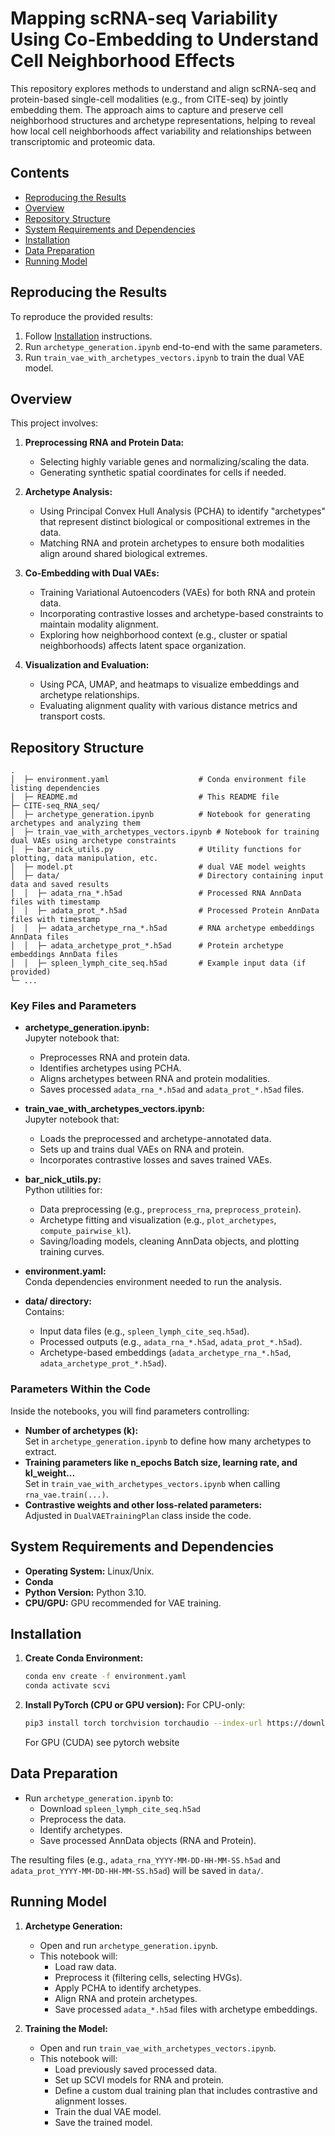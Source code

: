 # Mapping scRNA-seq Variability Using Co-Embedding to Understand Cell Neighborhood Effects

This repository explores methods to understand and align scRNA-seq and protein-based single-cell modalities
(e.g., from CITE-seq) by jointly embedding them. The approach aims to capture and preserve cell
neighborhood structures and archetype representations, helping to reveal how local cell neighborhoods 
affect variability and relationships between transcriptomic and proteomic data.

## Contents

- [Reproducing the Results](#reproducing-the-results)
- [Overview](#overview)
- [Repository Structure](#repository-structure)
- [System Requirements and Dependencies](#system-requirements-and-dependencies)
- [Installation](#installation)
- [Data Preparation](#data-preparation)
- [Running Model](#running-model)

## Reproducing the Results

To reproduce the provided results:

1. Follow [Installation](#installation) instructions.
2. Run `archetype_generation.ipynb` end-to-end with the same parameters.
3. Run `train_vae_with_archetypes_vectors.ipynb` to train the dual VAE model.

## Overview

This project involves:
1. **Preprocessing RNA and Protein Data:**  
   - Selecting highly variable genes and normalizing/scaling the data.
   - Generating synthetic spatial coordinates for cells if needed.
   
2. **Archetype Analysis:**
   - Using Principal Convex Hull Analysis (PCHA) to identify "archetypes" that represent distinct biological or compositional extremes in the data.
   - Matching RNA and protein archetypes to ensure both modalities align around shared biological extremes.

3. **Co-Embedding with Dual VAEs:**
   - Training Variational Autoencoders (VAEs) for both RNA and protein data.
   - Incorporating contrastive losses and archetype-based constraints to maintain modality alignment.
   - Exploring how neighborhood context (e.g., cluster or spatial neighborhoods) affects latent space organization.

4. **Visualization and Evaluation:**
   - Using PCA, UMAP, and heatmaps to visualize embeddings and archetype relationships.
   - Evaluating alignment quality with various distance metrics and transport costs.

## Repository Structure

```
.
│  ├─ environment.yaml                    # Conda environment file listing dependencies
│  ├─ README.md                           # This README file
├─ CITE-seq_RNA_seq/
│  ├─ archetype_generation.ipynb          # Notebook for generating archetypes and analyzing them
│  ├─ train_vae_with_archetypes_vectors.ipynb # Notebook for training dual VAEs using archetype constraints
│  ├─ bar_nick_utils.py                   # Utility functions for plotting, data manipulation, etc.
│  ├─ model.pt                            # dual VAE model weights
│  ├─ data/                               # Directory containing input data and saved results
│  │  ├─ adata_rna_*.h5ad                 # Processed RNA AnnData files with timestamp
│  │  ├─ adata_prot_*.h5ad                # Processed Protein AnnData files with timestamp
│  │  ├─ adata_archetype_rna_*.h5ad       # RNA archetype embeddings AnnData files
│  │  ├─ adata_archetype_prot_*.h5ad      # Protein archetype embeddings AnnData files
│  │  ├─ spleen_lymph_cite_seq.h5ad       # Example input data (if provided)
└─ ...
```

### Key Files and Parameters

- **archetype_generation.ipynb:**  
  Jupyter notebook that:
  - Preprocesses RNA and protein data.
  - Identifies archetypes using PCHA.
  - Aligns archetypes between RNA and protein modalities.
  - Saves processed `adata_rna_*.h5ad` and `adata_prot_*.h5ad` files.

- **train_vae_with_archetypes_vectors.ipynb:**  
  Jupyter notebook that:
  - Loads the preprocessed and archetype-annotated data.
  - Sets up and trains dual VAEs on RNA and protein.
  - Incorporates contrastive losses and saves trained VAEs.

- **bar_nick_utils.py:**  
  Python utilities for:
  - Data preprocessing (e.g., `preprocess_rna`, `preprocess_protein`).
  - Archetype fitting and visualization (e.g., `plot_archetypes`, `compute_pairwise_kl`).
  - Saving/loading models, cleaning AnnData objects, and plotting training curves.

- **environment.yaml:**  
  Conda dependencies environment needed to run the analysis.

- **data/ directory:**  
  Contains:
  - Input data files (e.g., `spleen_lymph_cite_seq.h5ad`).
  - Processed outputs (e.g., `adata_rna_*.h5ad`, `adata_prot_*.h5ad`).
  - Archetype-based embeddings (`adata_archetype_rna_*.h5ad`, `adata_archetype_prot_*.h5ad`).

### Parameters Within the Code

Inside the notebooks, you will find parameters controlling:
- **Number of archetypes (k):**  
  Set in `archetype_generation.ipynb` to define how many archetypes to extract.
- **Training parameters like n_epochs Batch size, learning rate, and kl_weight...**  
  Set in `train_vae_with_archetypes_vectors.ipynb` when calling `rna_vae.train(...)`.
- **Contrastive weights and other loss-related parameters:**  
  Adjusted in `DualVAETrainingPlan` class inside the code.

## System Requirements and Dependencies

- **Operating System:** Linux/Unix. 
- **Conda**
- **Python Version:** Python 3.10.
- **CPU/GPU:** GPU recommended for VAE training.


## Installation

1. **Create Conda Environment:**
   ```bash
   conda env create -f environment.yaml
   conda activate scvi
   ```

2. **Install PyTorch (CPU or GPU version):**
   For CPU-only:
   ```bash
   pip3 install torch torchvision torchaudio --index-url https://download.pytorch.org/whl/cpu
   ```

   For GPU (CUDA) see pytorch website
## Data Preparation

- Run `archetype_generation.ipynb` to:
  - Download `spleen_lymph_cite_seq.h5ad`
  - Preprocess the data.
  - Identify archetypes.
  - Save processed AnnData objects (RNA and Protein).
  
The resulting files (e.g., `adata_rna_YYYY-MM-DD-HH-MM-SS.h5ad` and `adata_prot_YYYY-MM-DD-HH-MM-SS.h5ad`) will be saved in `data/`.

## Running Model

1. **Archetype Generation:**
   - Open and run `archetype_generation.ipynb`.
   - This notebook will:
     - Load raw data.
     - Preprocess it (filtering cells, selecting HVGs).
     - Apply PCHA to identify archetypes.
     - Align RNA and protein archetypes.
     - Save processed `adata_*.h5ad` files with archetype embeddings.

2. **Training the Model:**
   - Open and run `train_vae_with_archetypes_vectors.ipynb`.
   - This notebook will:
     - Load previously saved processed data.
     - Set up SCVI models for RNA and protein.
     - Define a custom dual training plan that includes contrastive and alignment losses.
     - Train the dual VAE model.
     - Save the trained model.

    
